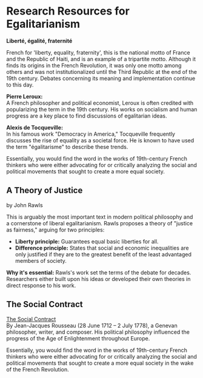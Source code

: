 # Research Resources for Egalitarianism

**Liberté, égalité, fraternité**

French for 'liberty, equality, fraternity', this is the national motto of France and the Republic of Haiti, and is an example of a tripartite motto. Although it finds its origins in the French Revolution, it was only one motto among others and was not institutionalized until the Third Republic at the end of the 19th century. Debates concerning its meaning and implementation continue to this day.  

**Pierre Leroux:**  
A French philosopher and political economist, Leroux is often credited with popularizing the term in the 19th century. His works on socialism and human progress are a key place to find discussions of egalitarian ideas.  

**Alexis de Tocqueville:**  
In his famous work "Democracy in America," Tocqueville frequently discusses the rise of equality as a societal force. He is known to have used the term "égalitarisme" to describe these trends.  

Essentially, you would find the word in the works of 19th-century French thinkers who were either advocating for or critically analyzing the social and political movements that sought to create a more equal society.  

## A Theory of Justice  
by John Rawls

This is arguably the most important text in modern political philosophy and a cornerstone of liberal egalitarianism. Rawls proposes a theory of "justice as fairness," arguing for two principles:

- **Liberty principle:** Guarantees equal basic liberties for all.
- **Difference principle:** States that social and economic inequalities are only justified if they are to the greatest benefit of the least advantaged members of society.

**Why it's essential:** Rawls's work set the terms of the debate for decades. Researchers either built upon his ideas or developed their own theories in direct response to his work.

## The Social Contract

[The Social Contract](https://en.wikipedia.org/wiki/The_Social_Contract)  
By Jean-Jacques Rousseau (28 June 1712 – 2 July 1778), a Genevan philosopher, writer, and composer. His political philosophy influenced the progress of the Age of Enlightenment throughout Europe.  

​Essentially, you would find the word in the works of 19th-century French thinkers who were either advocating for or critically analyzing the social and political movements that sought to create a more equal society in the wake of the French Revolution.

